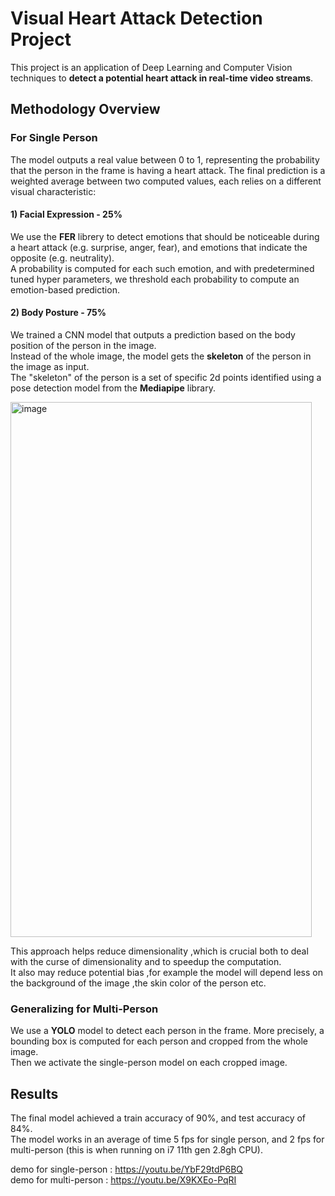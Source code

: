 # Visual Heart Attack Detection Project
This project is an application of Deep Learning and Computer Vision techniques to **detect a potential heart attack in real-time video streams**.


## Methodology Overview
### For Single Person
The model outputs a real value between 0 to 1, representing the probability that the person in the frame is having a heart attack.
The final prediction is a weighted average between two computed values, each relies on a different visual characteristic:
#### 1) Facial Expression - 25%
We use the **FER** librery to detect emotions that should be noticeable during a heart attack (e.g. surprise, anger, fear), and emotions that indicate the opposite (e.g. neutrality). <br>
A probability is computed for each such emotion, and with predetermined tuned hyper parameters, we threshold each probability to compute an emotion-based prediction.
#### 2) Body Posture - 75%
We trained a CNN model that outputs a prediction based on the body position of the person in the image. <br>
Instead of the whole image, the model gets the **skeleton** of the person in the image as input. <br>
The "skeleton" of the person is a set of specific 2d points identified using a pose detection model from the **Mediapipe** library. <br>

<img width="482" height="856" alt="image" src="https://github.com/user-attachments/assets/1d920989-f384-4c5f-b024-9a7e439a5b3a" />

This approach helps reduce dimensionality ,which is crucial both to deal with the curse of dimensionality and to speedup the computation. <br>
It also may reduce potential bias ,for example the model will depend less on the background of the image ,the skin color of the person etc. <br>
### Generalizing for Multi-Person
We use a **YOLO** model to detect each person in the frame. More precisely, a bounding box is computed for each person and cropped from the whole image. <br>
Then we activate the single-person model on each cropped image.

## Results
The final model achieved a train accuracy of 90%, and test accuracy of 84%. <br>
The model works in an average of time 5 fps for single person, and 2 fps for multi-person (this is when running on i7 11th gen 2.8gh CPU).

demo for single-person : https://youtu.be/YbF29tdP6BQ <br>
demo for multi-person : https://youtu.be/X9KXEo-PqRI

